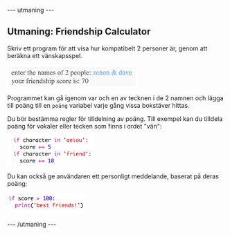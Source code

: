 \--- utmaning \---

## Utmaning: Friendship Calculator

Skriv ett program för att visa hur kompatibelt 2 personer är, genom att beräkna ett vänskapsspel.

![skärmdump](images/messages-friends.png)

Programmet kan gå igenom var och en av tecknen i de 2 namnen och lägga till poäng till en `poäng` variabel varje gång vissa bokstäver hittas.

Du bör bestämma regler för tilldelning av poäng. Till exempel kan du tilldela poäng för vokaler eller tecken som finns i ordet "vän":

![skärmdump](images/messages-friends-code.png)

Du kan också ge användaren ett personligt meddelande, baserat på deras poäng:

![skärmdump](images/messages-best-friends.png)

\--- /utmaning \---
